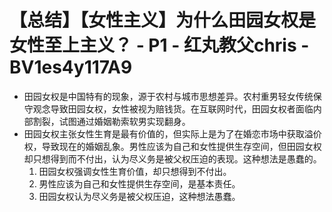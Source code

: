 # 【总结】【女性主义】为什么田园女权是女性至上主义？ - P1 - 红丸教父chris - BV1es4y117A9

-   田园女权是中国特有的现象，源于农村与城市思想差异。农村重男轻女传统保守观念导致田园女权，女性被视为赔钱货。在互联网时代，田园女权者面临内部割裂，试图通过婚姻勒索软男实现翻身。
-   田园女权主张女性生育是最有价值的，但实际上是为了在婚恋市场中获取溢价权，导致现在的婚姻乱象。男性应该为自己和女性提供生存空间，但田园女权却只想得到而不付出，认为尽义务是被父权压迫的表现。这种想法是愚蠢的。 
    1.  田园女权强调女性生育价值，却只想得到不付出。
    2.  男性应该为自己和女性提供生存空间，是基本责任。
    3.  田园女权认为尽义务是被父权压迫，这种想法愚蠢。